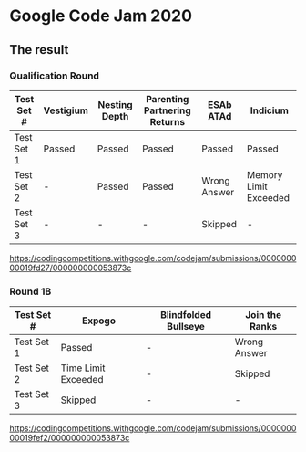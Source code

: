 # Google Code Jam 2020

## The result

### Qualification Round

| Test Set # | Vestigium | Nesting Depth | Parenting Partnering Returns | ESAb ATAd | Indicium |
| -- | --------- | --------- | --------- | --------- | --------- |
| Test Set 1 | Passed | Passed | Passed | Passed | Passed |
| Test Set 2 | - | Passed | Passed | Wrong Answer | Memory Limit Exceeded |
| Test Set 3 | - | - | - | Skipped | - |

https://codingcompetitions.withgoogle.com/codejam/submissions/000000000019fd27/000000000053873c

### Round 1B

| Test Set # | Expogo | Blindfolded Bullseye | Join the Ranks |
| -- | --------- | --------- | --------- |
| Test Set 1 | Passed | - | Wrong Answer |
| Test Set 2 | Time Limit Exceeded | - | Skipped |
| Test Set 3 | Skipped | - | - |

https://codingcompetitions.withgoogle.com/codejam/submissions/000000000019fef2/000000000053873c
